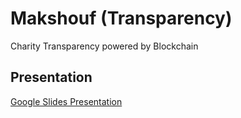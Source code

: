 # Makshouf (Transparency)
Charity Transparency powered by Blockchain

## Presentation

[Google Slides Presentation](https://docs.google.com/presentation/d/16gWqHwuz3xDX6kepjZb9VkIcXCiLjZKanduoFB4vKSI)
